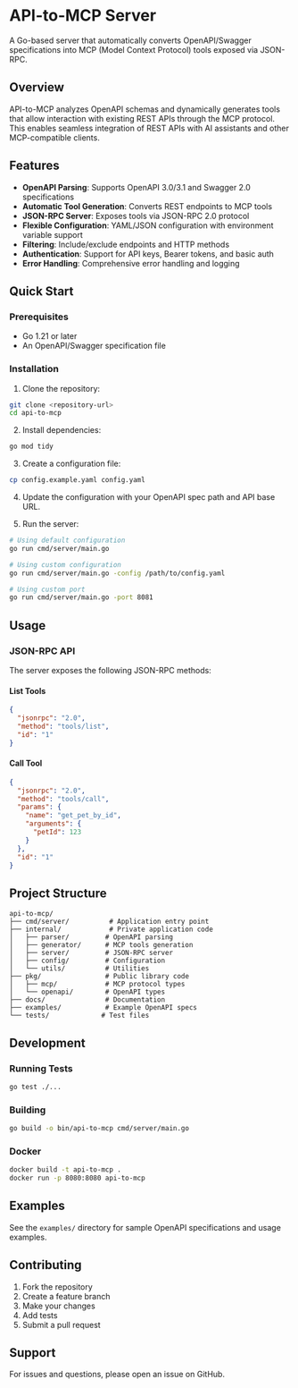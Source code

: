 # API-to-MCP Server

A Go-based server that automatically converts OpenAPI/Swagger specifications into MCP (Model Context Protocol) tools exposed via JSON-RPC.

## Overview

API-to-MCP analyzes OpenAPI schemas and dynamically generates tools that allow interaction with existing REST APIs through the MCP protocol. This enables seamless integration of REST APIs with AI assistants and other MCP-compatible clients.

## Features

- **OpenAPI Parsing**: Supports OpenAPI 3.0/3.1 and Swagger 2.0 specifications
- **Automatic Tool Generation**: Converts REST endpoints to MCP tools
- **JSON-RPC Server**: Exposes tools via JSON-RPC 2.0 protocol
- **Flexible Configuration**: YAML/JSON configuration with environment variable support
- **Filtering**: Include/exclude endpoints and HTTP methods
- **Authentication**: Support for API keys, Bearer tokens, and basic auth
- **Error Handling**: Comprehensive error handling and logging

## Quick Start

### Prerequisites

- Go 1.21 or later
- An OpenAPI/Swagger specification file

### Installation

1. Clone the repository:
```bash
git clone <repository-url>
cd api-to-mcp
```

2. Install dependencies:
```bash
go mod tidy
```

3. Create a configuration file:
```bash
cp config.example.yaml config.yaml
```

4. Update the configuration with your OpenAPI spec path and API base URL.

5. Run the server:
```bash
# Using default configuration
go run cmd/server/main.go

# Using custom configuration
go run cmd/server/main.go -config /path/to/config.yaml

# Using custom port
go run cmd/server/main.go -port 8081
```

## Usage

### JSON-RPC API

The server exposes the following JSON-RPC methods:

#### List Tools
```json
{
  "jsonrpc": "2.0",
  "method": "tools/list",
  "id": "1"
}
```

#### Call Tool
```json
{
  "jsonrpc": "2.0",
  "method": "tools/call",
  "params": {
    "name": "get_pet_by_id",
    "arguments": {
      "petId": 123
    }
  },
  "id": "1"
}
```

## Project Structure

```
api-to-mcp/
├── cmd/server/          # Application entry point
├── internal/            # Private application code
│   ├── parser/         # OpenAPI parsing
│   ├── generator/      # MCP tools generation
│   ├── server/         # JSON-RPC server
│   ├── config/         # Configuration
│   └── utils/          # Utilities
├── pkg/                # Public library code
│   ├── mcp/            # MCP protocol types
│   └── openapi/        # OpenAPI types
├── docs/               # Documentation
├── examples/           # Example OpenAPI specs
└── tests/             # Test files
```

## Development

### Running Tests

```bash
go test ./...
```

### Building

```bash
go build -o bin/api-to-mcp cmd/server/main.go
```

### Docker

```bash
docker build -t api-to-mcp .
docker run -p 8080:8080 api-to-mcp
```

## Examples

See the `examples/` directory for sample OpenAPI specifications and usage examples.

## Contributing

1. Fork the repository
2. Create a feature branch
3. Make your changes
4. Add tests
5. Submit a pull request

## Support

For issues and questions, please open an issue on GitHub.
